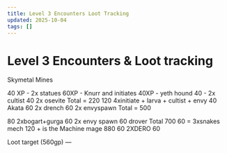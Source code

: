 ```yaml
---
title: Level 3 Encounters Loot Tracking
updated: 2025-10-04
tags: []
---
```


# Level 3 Encounters & Loot tracking


Skymetal Mines

40 XP - 2x statues
60XP - Knurr and initiates
40XP - yeth hound
40 - 2x cultist
40 2x osevite
Total = 220
120 4xinitiate + larva + cultist + envy
40 Akata
60 2x drench
60 2x envyspawn
Total = 500

80 2xbogart+gurga
60 2x envy spawn
60 drover
Total 700
60 = 3xsnakes mech
120 + is the Machine mage
880
60 2XDERO
60











Loot target (560gp)
—
